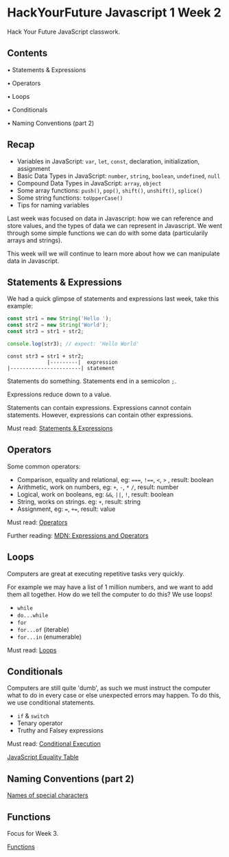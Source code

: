 # HackYourFuture Javascript 1 Week 2

Hack Your Future JavaScript classwork.

## Contents

• Statements & Expressions

• Operators

• Loops

• Conditionals

• Naming Conventions (part 2)

## Recap

- Variables in JavaScript: `var`, `let`, `const`, declaration, initialization, assignment
- Basic Data Types in JavaScript: `number`, `string`, `boolean`, `undefined`, `null`
- Compound Data Types in JavaScript: `array`, `object`
- Some array functions: `push()`, `pop()`, `shift()`, `unshift()`, `splice()`
- Some string functions: `toUpperCase()`
- Tips for naming variables

Last week was focused on data in Javascript: how we can reference and store values, and the types of data we can represent in Javascript.
We went through some simple functions we can do with some data (particularily arrays and strings).

This week will we will continue to learn more about how we can manipulate data in Javascript.

## Statements & Expressions

We had a quick glimpse of statements and expressions last week, take this example:
```javascript
const str1 = new String('Hello ');
const str2 = new String('World');
const str3 = str1 + str2;

console.log(str3); // expect: 'Hello World'
```

```
const str3 = str1 + str2;
             |---------|  expression
|-----------------------| statement
```

Statements do something. Statements end in a semicolon `;`.

Expressions reduce down to a value.

Statements can contain expressions. Expressions cannot contain statements. However, expressions can contain other expressions.

Must read: [Statements & Expressions](https://github.com/HackYourFuture/fundamentals/blob/master/fundamentals/statements_expressions.md)

## Operators

Some common operators:

- Comparison, equality and relational, eg: `===`, `!==`, `<`, `>` , result: boolean
- Arithmetic, work on numbers, eg: `+`, `-`, `*` `/`, result: number
- Logical, work on booleans, eg: `&&`, `||`, `!`, result: boolean
- String, works on strings. eg: `+`, result: string
- Assignment, eg: `=`, `+=`, result: value

Must read: [Operators](https://github.com/HackYourFuture/fundamentals/blob/master/fundamentals/operators.md
)

Further reading: [MDN: Expressions and Operators](https://developer.mozilla.org/en-US/docs/Web/JavaScript/Guide/Expressions_and_Operators)

## Loops

Computers are great at executing repetitive tasks very quickly.

For example we may have a list of 1 million numbers, and we want to add them all together. How do we tell the computer to do this? We use loops!

- `while`
- `do...while`
- `for`
- `for...of` (iterable)
- `for...in` (enumerable)

Must read: [Loops](https://github.com/HackYourFuture/fundamentals/blob/master/fundamentals/loops.md)

## Conditionals

Computers are still quite 'dumb', as such we must instruct the computer what to do in every case or else unexpected errors may happen. To do this, we use conditional statements.

- `if` & `switch`
- Tenary operator
- Truthy and Falsey expressions

Must read: [Conditional Execution](https://github.com/HackYourFuture/fundamentals/blob/master/fundamentals/conditional_execution.md)

[JavaScript Equality Table](https://dorey.github.io/JavaScript-Equality-Table/)

##  Naming Conventions (part 2)

[Names of special characters](https://github.com/HackYourFuture/fundamentals/blob/master/fundamentals/names_of_special_characters.md)


## Functions

Focus for Week 3.

[Functions](https://github.com/HackYourFuture/fundamentals/blob/master/fundamentals/functions.md)
